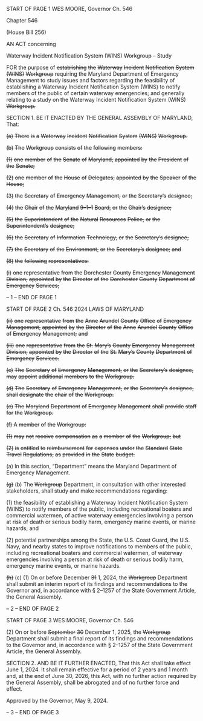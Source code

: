 START OF PAGE 1
WES MOORE, Governor Ch. 546

Chapter 546

(House Bill 256)

AN ACT concerning

Waterway Incident Notification System (WINS) ~~Workgroup~~ – Study

FOR the purpose of ~~establishing~~ ~~the~~ ~~Waterway~~ ~~Incident~~ ~~Notification~~ ~~System~~ ~~(WINS)~~
~~Workgroup~~ requiring the Maryland Department of Emergency Management to study
issues and factors regarding the feasibility of establishing a Waterway Incident
Notification System (WINS) to notify members of the public of certain waterway
emergencies; and generally relating to a study on the Waterway Incident
Notification System (WINS) ~~Workgroup.~~

SECTION 1. BE IT ENACTED BY THE GENERAL ASSEMBLY OF MARYLAND,
That:

~~(a)~~ ~~There~~ ~~is~~ ~~a~~ ~~Waterway~~ ~~Incident~~ ~~Notification~~ ~~System~~ ~~(WINS)~~ ~~Workgroup.~~

~~(b)~~ ~~The~~ ~~Workgroup~~ ~~consists~~ ~~of~~ ~~the~~ ~~following~~ ~~members:~~

~~(1)~~ ~~one~~ ~~member~~ ~~of~~ ~~the~~ ~~Senate~~ ~~of~~ ~~Maryland,~~ ~~appointed~~ ~~by~~ ~~the~~ ~~President~~ ~~of~~
~~the~~ ~~Senate;~~

~~(2)~~ ~~one~~ ~~member~~ ~~of~~ ~~the~~ ~~House~~ ~~of~~ ~~Delegates,~~ ~~appointed~~ ~~by~~ ~~the~~ ~~Speaker~~ ~~of~~ ~~the~~
~~House;~~

~~(3)~~ ~~the~~ ~~Secretary~~ ~~of~~ ~~Emergency~~ ~~Management,~~ ~~or~~ ~~the~~ ~~Secretary’s~~ ~~designee;~~

~~(4)~~ ~~the~~ ~~Chair~~ ~~of~~ ~~the~~ ~~Maryland~~ ~~9–1–1~~ ~~Board,~~ ~~or~~ ~~the~~ ~~Chair’s~~ ~~designee;~~

~~(5)~~ ~~the~~ ~~Superintendent~~ ~~of~~ ~~the~~ ~~Natural~~ ~~Resources~~ ~~Police,~~ ~~or~~ ~~the~~
~~Superintendent’s~~ ~~designee;~~

~~(6)~~ ~~the~~ ~~Secretary~~ ~~of~~ ~~Information~~ ~~Technology,~~ ~~or~~ ~~the~~ ~~Secretary’s~~ ~~designee;~~

~~(7)~~ ~~the~~ ~~Secretary~~ ~~of~~ ~~the~~ ~~Environment,~~ ~~or~~ ~~the~~ ~~Secretary’s~~ ~~designee;~~ ~~and~~

~~(8)~~ ~~the~~ ~~following~~ ~~representatives:~~

~~(i)~~ ~~one~~ ~~representative~~ ~~from~~ ~~the~~ ~~Dorchester~~ ~~County~~ ~~Emergency~~
~~Management~~ ~~Division,~~ ~~appointed~~ ~~by~~ ~~the~~ ~~Director~~ ~~of~~ ~~the~~ ~~Dorchester~~ ~~County~~ ~~Department~~ ~~of~~
~~Emergency~~ ~~Services;~~

– 1 –
END OF PAGE 1

START OF PAGE 2
Ch. 546 2024 LAWS OF MARYLAND

~~(ii)~~ ~~one~~ ~~representative~~ ~~from~~ ~~the~~ ~~Anne~~ ~~Arundel~~ ~~County~~ ~~Office~~ ~~of~~
~~Emergency~~ ~~Management,~~ ~~appointed~~ ~~by~~ ~~the~~ ~~Director~~ ~~of~~ ~~the~~ ~~Anne~~ ~~Arundel~~ ~~County~~ ~~Office~~ ~~of~~
~~Emergency~~ ~~Management;~~ ~~and~~

~~(iii)~~ ~~one~~ ~~representative~~ ~~from~~ ~~the~~ ~~St.~~ ~~Mary’s~~ ~~County~~ ~~Emergency~~
~~Management~~ ~~Division,~~ ~~appointed~~ ~~by~~ ~~the~~ ~~Director~~ ~~of~~ ~~the~~ ~~St.~~ ~~Mary’s~~ ~~County~~ ~~Department~~ ~~of~~
~~Emergency~~ ~~Services.~~

~~(c)~~ ~~The~~ ~~Secretary~~ ~~of~~ ~~Emergency~~ ~~Management,~~ ~~or~~ ~~the~~ ~~Secretary’s~~ ~~designee,~~ ~~may~~
~~appoint~~ ~~additional~~ ~~members~~ ~~to~~ ~~the~~ ~~Workgroup.~~

~~(d)~~ ~~The~~ ~~Secretary~~ ~~of~~ ~~Emergency~~ ~~Management,~~ ~~or~~ ~~the~~ ~~Secretary’s~~ ~~designee,~~ ~~shall~~
~~designate~~ ~~the~~ ~~chair~~ ~~of~~ ~~the~~ ~~Workgroup.~~

~~(e)~~ ~~The~~ ~~Maryland~~ ~~Department~~ ~~of~~ ~~Emergency~~ ~~Management~~ ~~shall~~ ~~provide~~ ~~staff~~ ~~for~~
~~the~~ ~~Workgroup.~~

~~(f)~~ ~~A~~ ~~member~~ ~~of~~ ~~the~~ ~~Workgroup:~~

~~(1)~~ ~~may~~ ~~not~~ ~~receive~~ ~~compensation~~ ~~as~~ ~~a~~ ~~member~~ ~~of~~ ~~the~~ ~~Workgroup;~~ ~~but~~

~~(2)~~ ~~is~~ ~~entitled~~ ~~to~~ ~~reimbursement~~ ~~for~~ ~~expenses~~ ~~under~~ ~~the~~ ~~Standard~~ ~~State~~
~~Travel~~ ~~Regulations,~~ ~~as~~ ~~provided~~ ~~in~~ ~~the~~ ~~State~~ ~~budget.~~

(a) In this section, “Department” means the Maryland Department of Emergency
Management.

~~(g)~~ (b) The ~~Workgroup~~ Department, in consultation with other interested
stakeholders, shall study and make recommendations regarding:

(1) the feasibility of establishing a Waterway Incident Notification System
(WINS) to notify members of the public, including recreational boaters and commercial
watermen, of active waterway emergencies involving a person at risk of death or serious
bodily harm, emergency marine events, or marine hazards; and

(2) potential partnerships among the State, the U.S. Coast Guard, the U.S.
Navy, and nearby states to improve notifications to members of the public, including
recreational boaters and commercial watermen, of waterway emergencies involving a
person at risk of death or serious bodily harm, emergency marine events, or marine
hazards.

~~(h)~~ (c) (1) On or before December ~~31~~ 1, 2024, the ~~Workgroup~~ Department shall
submit an interim report of its findings and recommendations to the Governor and, in
accordance with § 2–1257 of the State Government Article, the General Assembly.

– 2 –
END OF PAGE 2

START OF PAGE 3
WES MOORE, Governor Ch. 546

(2) On or before ~~September~~ ~~30~~ December 1, 2025, the ~~Workgroup~~
Department shall submit a final report of its findings and recommendations to the
Governor and, in accordance with § 2–1257 of the State Government Article, the General
Assembly.

SECTION 2. AND BE IT FURTHER ENACTED, That this Act shall take effect June
1, 2024. It shall remain effective for a period of 2 years and 1 month and, at the end of June
30, 2026, this Act, with no further action required by the General Assembly, shall be
abrogated and of no further force and effect.

Approved by the Governor, May 9, 2024.

– 3 –
END OF PAGE 3